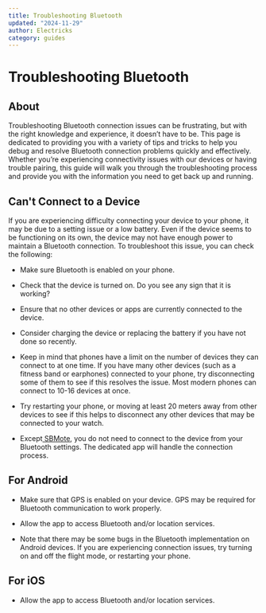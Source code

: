 ```yaml
---
title: Troubleshooting Bluetooth
updated: "2024-11-29"
author: Electricks
category: guides
---
```


# Troubleshooting Bluetooth

## About

 
 
 
 
 Troubleshooting Bluetooth connection issues can be frustrating, but with the right knowledge and experience, it doesn’t have to be. This page is dedicated to providing you with a variety of tips and tricks to help you debug and resolve Bluetooth connection problems quickly and effectively. Whether you’re experiencing connectivity issues with our devices or having trouble pairing, this guide will walk you through the troubleshooting process and provide you with the information you need to get back up and running.

 
 
 
 
 ## Can't Connect to a Device

 
 
 
 
 
If you are experiencing difficulty connecting your device to your phone, it may be due to a setting issue or a low battery. Even if the device seems to be functioning on its own, the device may not have enough power to maintain a Bluetooth connection. To troubleshoot this issue, you can check the following:

- Make sure Bluetooth is enabled on your phone.

- Check that the device is turned on. Do you see any sign that it is working?

- Ensure that no other devices or apps are currently connected to the device.

- Consider charging the device or replacing the battery if you have not done so recently.

- Keep in mind that phones have a limit on the number of devices they can connect to at one time. If you have many other devices (such as a fitness band or earphones) connected to your phone, try disconnecting some of them to see if this resolves the issue. Most modern phones can connect to 10-16 devices at once.

- Try restarting your phone, or moving at least 20 meters away from other devices to see if this helps to disconnect any other devices that may be connected to your watch.

- Except[ SBMote](https://electricks.info/docs/sbmote/), you do not need to connect to the device from your Bluetooth settings. The dedicated app will handle the connection process.

 
 
 
 
 ## For Android

 
 
 
 
 

- Make sure that GPS is enabled on your device. GPS may be required for Bluetooth communication to work properly.

- Allow the app to access Bluetooth and/or location services.

- Note that there may be some bugs in the Bluetooth implementation on Android devices. If you are experiencing connection issues, try turning on and off the flight mode, or restarting your phone.

 
 
 
 
 ## For iOS

 
 
 
 
 

- Allow the app to access Bluetooth and/or location services.